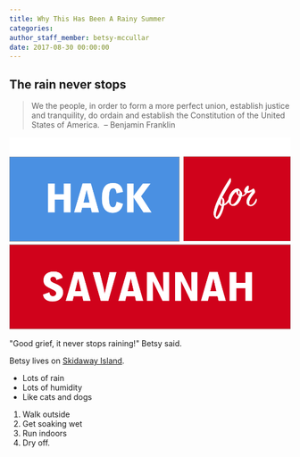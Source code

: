 ```yaml
---
title: Why This Has Been A Rainy Summer
categories:
author_staff_member: betsy-mccullar
date: 2017-08-30 00:00:00
---
```



##

## The rain never stops

> We the people, in order to form a more perfect union, establish justice and tranquility, do ordain and establish the Constitution of the United States of America.  – Benjamin Franklin

![](/uploads/versions/hack-for-sav-transparent---x----936-639x---.png)

"Good grief, it never stops raining!" Betsy said.

Betsy lives on [Skidaway Island](http://amazon.com).

* Lots of rain
* Lots of humidity
* Like cats and dogs

1. Walk outside
2. Get soaking wet
3. Run indoors
4. Dry off.